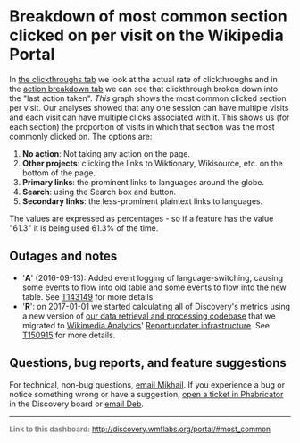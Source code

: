 Breakdown of most common section clicked on per visit on the Wikipedia Portal
=======

In [the clickthroughs tab](http://discovery.wmflabs.org/portal/#clickthrough_rate) we look at the actual rate of clickthroughs and in the [action breakdown tab](http://discovery.wmflabs.org/portal/#action_breakdown) we can see that clickthrough broken down into the "last action taken".
*This* graph shows the most common clicked section per visit. Our analyses showed that any one session can have multiple visits and each visit can have multiple clicks associated with it. This shows us (for each section) the proportion of visits in which that section was the most commonly clicked on. The options are:

1. **No action**: Not taking any action on the page.
2. **Other projects**: clicking the links to Wiktionary, Wikisource, etc. on the bottom of the page.
3. **Primary links**: the prominent links to languages around the globe.
4. **Search**: using the Search box and button.
5. **Secondary links**: the less-prominent plaintext links to languages.

The values are expressed as percentages - so if a feature has the value "61.3" it is being used 61.3% of the time.

Outages and notes
-------

* '__A__' (2016-09-13): Added event logging of language-switching, causing some events to flow into old table and some events to flow into the new table. See [T143149](https://phabricator.wikimedia.org/T143149) for more details.
* '__R__': on 2017-01-01 we started calculating all of Discovery's metrics using a new version of [our data retrieval and processing codebase](https://phabricator.wikimedia.org/diffusion/WDGO/) that we migrated to [Wikimedia Analytics](https://www.mediawiki.org/wiki/Analytics)' [Reportupdater infrastructure](https://wikitech.wikimedia.org/wiki/Analytics/Reportupdater). See [T150915](https://phabricator.wikimedia.org/T150915) for more details.

Questions, bug reports, and feature suggestions
------
For technical, non-bug questions, [email Mikhail](mailto:mpopov@wikimedia.org?subject=Dashboard%20Question). If you experience a bug or notice something wrong or have a suggestion, [open a ticket in Phabricator](https://phabricator.wikimedia.org/maniphest/task/create/?projects=Discovery) in the Discovery board or [email Deb](mailto:deb@wikimedia.org?subject=Dashboard%20Question).

<hr style="border-color: gray;">
<p style="font-size: small; color: gray;">
  <strong>Link to this dashboard:</strong>
  <a href="http://discovery.wmflabs.org/portal/#most_common">
    http://discovery.wmflabs.org/portal/#most_common
  </a>
</p>
